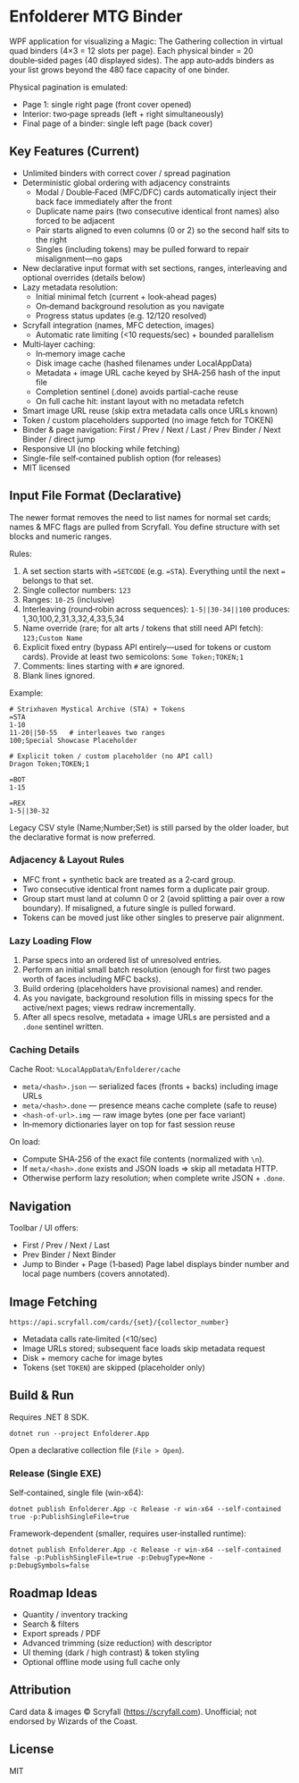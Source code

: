 # Enfolderer MTG Binder

WPF application for visualizing a Magic: The Gathering collection in virtual quad binders (4×3 = 12 slots per page). Each physical binder = 20 double‑sided pages (40 displayed sides). The app auto‑adds binders as your list grows beyond the 480 face capacity of one binder.

Physical pagination is emulated:
* Page 1: single right page (front cover opened)
* Interior: two‑page spreads (left + right simultaneously)
* Final page of a binder: single left page (back cover)

## Key Features (Current)
* Unlimited binders with correct cover / spread pagination
* Deterministic global ordering with adjacency constraints
	* Modal / Double‑Faced (MFC/DFC) cards automatically inject their back face immediately after the front
	* Duplicate name pairs (two consecutive identical front names) also forced to be adjacent
	* Pair starts aligned to even columns (0 or 2) so the second half sits to the right
	* Singles (including tokens) may be pulled forward to repair misalignment—no gaps
* New declarative input format with set sections, ranges, interleaving and optional overrides (details below)
* Lazy metadata resolution:
	* Initial minimal fetch (current + look‑ahead pages)
	* On‑demand background resolution as you navigate
	* Progress status updates (e.g. 12/120 resolved)
* Scryfall integration (names, MFC detection, images)
	* Automatic rate limiting (<10 requests/sec) + bounded parallelism
* Multi‑layer caching:
	* In‑memory image cache
	* Disk image cache (hashed filenames under LocalAppData)
	* Metadata + image URL cache keyed by SHA‑256 hash of the input file
	* Completion sentinel (.done) avoids partial-cache reuse
	* On full cache hit: instant layout with no metadata refetch
* Smart image URL reuse (skip extra metadata calls once URLs known)
* Token / custom placeholders supported (no image fetch for TOKEN)
* Binder & page navigation: First / Prev / Next / Last / Prev Binder / Next Binder / direct jump
* Responsive UI (no blocking while fetching)
* Single-file self‑contained publish option (for releases)
* MIT licensed

## Input File Format (Declarative)

The newer format removes the need to list names for normal set cards; names & MFC flags are pulled from Scryfall. You define structure with set blocks and numeric ranges.

Rules:
1. A set section starts with `=SETCODE` (e.g. `=STA`). Everything until the next `=` belongs to that set.
2. Single collector numbers: `123`
3. Ranges: `10-25` (inclusive)
4. Interleaving (round‑robin across sequences): `1-5||30-34||100` produces: 1,30,100,2,31,3,32,4,33,5,34
5. Name override (rare; for alt arts / tokens that still need API fetch): `123;Custom Name`
6. Explicit fixed entry (bypass API entirely—used for tokens or custom cards). Provide at least two semicolons: `Some Token;TOKEN;1`
7. Comments: lines starting with `#` are ignored.
8. Blank lines ignored.

Example:
```
# Strixhaven Mystical Archive (STA) + Tokens
=STA
1-10
11-20||50-55   # interleaves two ranges
100;Special Showcase Placeholder

# Explicit token / custom placeholder (no API call)
Dragon Token;TOKEN;1

=BOT
1-15

=REX
1-5||30-32
```

Legacy CSV style (Name;Number;Set) is still parsed by the older loader, but the declarative format is now preferred.

### Adjacency & Layout Rules
* MFC front + synthetic back are treated as a 2‑card group.
* Two consecutive identical front names form a duplicate pair group.
* Group start must land at column 0 or 2 (avoid splitting a pair over a row boundary). If misaligned, a future single is pulled forward.
* Tokens can be moved just like other singles to preserve pair alignment.

### Lazy Loading Flow
1. Parse specs into an ordered list of unresolved entries.
2. Perform an initial small batch resolution (enough for first two pages worth of faces including MFC backs).
3. Build ordering (placeholders have provisional names) and render.
4. As you navigate, background resolution fills in missing specs for the active/next pages; views redraw incrementally.
5. After all specs resolve, metadata + image URLs are persisted and a `.done` sentinel written.

### Caching Details
Cache Root: `%LocalAppData%/Enfolderer/cache`
* `meta/<hash>.json`  — serialized faces (fronts + backs) including image URLs
* `meta/<hash>.done`  — presence means cache complete (safe to reuse)
* `<hash-of-url>.img` — raw image bytes (one per face variant)
* In‑memory dictionaries layer on top for fast session reuse

On load:
* Compute SHA‑256 of the exact file contents (normalized with `\n`).
* If `meta/<hash>.done` exists and JSON loads => skip all metadata HTTP.
* Otherwise perform lazy resolution; when complete write JSON + `.done`.

## Navigation
Toolbar / UI offers:
* First / Prev / Next / Last
* Prev Binder / Next Binder
* Jump to Binder + Page (1‑based)
Page label displays binder number and local page numbers (covers annotated).

## Image Fetching
`https://api.scryfall.com/cards/{set}/{collector_number}`
* Metadata calls rate‑limited (<10/sec)
* Image URLs stored; subsequent face loads skip metadata request
* Disk + memory cache for image bytes
* Tokens (set `TOKEN`) are skipped (placeholder only)

## Build & Run
Requires .NET 8 SDK.
```
dotnet run --project Enfolderer.App
```
Open a declarative collection file (`File > Open`).

### Release (Single EXE)
Self‑contained, single file (win-x64):
```
dotnet publish Enfolderer.App -c Release -r win-x64 --self-contained true -p:PublishSingleFile=true
```
Framework‑dependent (smaller, requires user‑installed runtime):
```
dotnet publish Enfolderer.App -c Release -r win-x64 --self-contained false -p:PublishSingleFile=true -p:DebugType=None -p:DebugSymbols=false
```

## Roadmap Ideas
* Quantity / inventory tracking
* Search & filters
* Export spreads / PDF
* Advanced trimming (size reduction) with descriptor
* UI theming (dark / high contrast) & token styling
* Optional offline mode using full cache only

## Attribution
Card data & images © Scryfall (https://scryfall.com). Unofficial; not endorsed by Wizards of the Coast.

## License
MIT
